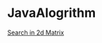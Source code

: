 # JavaAlogrithm

[Search in 2d Matrix](https://github.com/boyuandong/JavaAlogrithm-/blob/master/Code/SearchIn2DMatrix/SearchIn2DMatrix.md)
